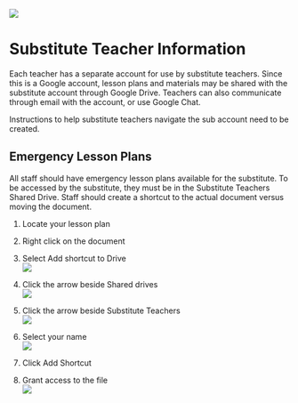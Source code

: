 ![](https://lh7-us.googleusercontent.com/puQx8Oz9_4AieFs3CvVNPCzpraEwMrxlDVy95IjhD-RNvIrMb8ODaJMywEes819MngDMA3SLzktcaK1NOnOsPVhxfH65eEtk17TZYI0p-wAkjUtoLi4u7h-s0W6b6Ge-JP2oNoB-WCPL483NkXEHFGI)

# Substitute Teacher Information

Each teacher has a separate account for use by substitute teachers. Since this is a Google account, lesson plans and materials may be shared with the substitute account through Google Drive. Teachers can also communicate through email with the account, or use Google Chat.

Instructions to help substitute teachers navigate the sub account need to be created.
## Emergency Lesson Plans

All staff should have emergency lesson plans available for the substitute. To be accessed by the substitute, they must be in the Substitute Teachers Shared Drive. Staff should create a shortcut to the actual document versus moving the document.

1. Locate your lesson plan
    
2. Right click on the document
    
3. Select Add shortcut to Drive  
    ![](https://lh7-us.googleusercontent.com/qSilPvGG-N_5jDZTK1foLS7_Nw9ijSKV9rHi2KTc2nGkptB49nLq_PvdQ-NYH04DnOLQaLRPoXqGrD6BEYqKD5qmpUIG_MXBdhkOjuBhGaVwavzOhFIQsQpk-A89jGV8zP4OAL1HdomM74M083R7NAg)
    
4. Click the arrow beside Shared drives  
    ![](https://lh7-us.googleusercontent.com/-ZVkYzCh0LiaglpCq98Ng3-_pRgSGCveT7F7X4GIyLgzU-8HPffAtTMcw0c03njBWqMYp31QC5rzxq4BDh-fEOgnauY-gUoQRqnMCv2lUhim0EUqUvUu2Si9TI_NTWcdJ45ocGHRu3oe2lBvWJnUFJE)  
      
    
5. Click the arrow beside Substitute Teachers  
    ![](https://lh7-us.googleusercontent.com/bnhQB6oCyWBmS-9cnZ27nUH_8C1nFCzBVtelWWVvXAevaoCSHW82HvYXXv4m04p7AYht5LbE7agmk3LwxSRyRjMS3qyjUHDvLhYNPFTVT894Vo4WCEqGegTFuq-iBoUIG0eZvCn8Ig5LRn3vU6YNruQ)
    
6. Select your name  
    ![](https://lh7-us.googleusercontent.com/FhsK_mXjXK1GA-EdzV0ch7MGe2mTue88rZLVGN6YMxt0kLJlc2MUXhyZdMrq7mBW3lWyLGMgJydhWi7DiHZiOoZaXAbNivWgZUsOV_tF7JRjRJxYORvIxCo92bJhz9Di4v4_JzoRjx0bLp0wIVKadNk)
    
7. Click Add Shortcut
    
8. Grant access to the file  
    ![](https://lh7-us.googleusercontent.com/BjG92-Bfvc4k8Ih6SLo3SN6mbmWMuyjvD3Dt83yDBs2cOLwy8aPDSqN1zgNHORkv4fsQ8SyMSiThluisXdAQEHPMCJk5mPgfgiURJUeodrPq9Z8TxlB103bHi9BpWvdkJMuUsfLGMrHhMDf1Ack1W-g)
    
 